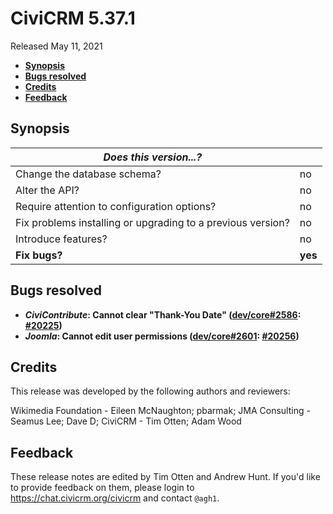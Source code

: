 # CiviCRM 5.37.1

Released May 11, 2021

- **[Synopsis](#synopsis)**
- **[Bugs resolved](#bugs)**
- **[Credits](#credits)**
- **[Feedback](#feedback)**

## <a name="synopsis"></a>Synopsis

| *Does this version...?*                                         |          |
| --------------------------------------------------------------- | -------- |
| Change the database schema?                                     | no       |
| Alter the API?                                                  | no       |
| Require attention to configuration options?                     | no       |
| Fix problems installing or upgrading to a previous version?     | no       |
| Introduce features?                                             | no       |
| **Fix bugs?**                                                   | **yes**  |

## <a name="bugs"></a>Bugs resolved

* **_CiviContribute_: Cannot clear "Thank-You Date" ([dev/core#2586](https://lab.civicrm.org/dev/core/-/issues/2586): [#20225](https://github.com/civicrm/civicrm-core/pull/20225))**
* **_Joomla_: Cannot edit user permissions ([dev/core#2601](https://lab.civicrm.org/dev/core/-/issues/2601): [#20256](https://github.com/civicrm/civicrm-core/pull/20256))**

## <a name="credits"></a>Credits

This release was developed by the following authors and reviewers:

Wikimedia Foundation - Eileen McNaughton; pbarmak; JMA Consulting - Seamus Lee; Dave D;
CiviCRM - Tim Otten; Adam Wood

## <a name="feedback"></a>Feedback

These release notes are edited by Tim Otten and Andrew Hunt.  If you'd like to
provide feedback on them, please login to https://chat.civicrm.org/civicrm and
contact `@agh1`.
